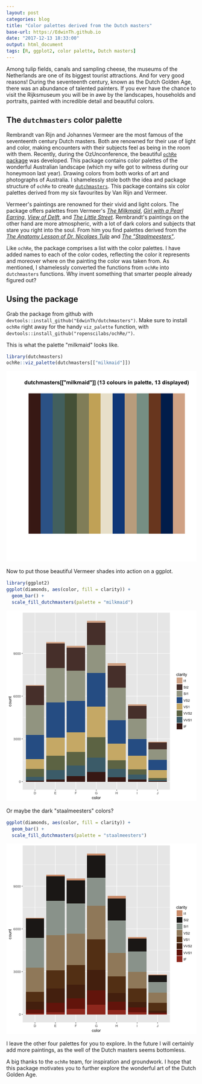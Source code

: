 ```yaml
---
layout: post
categories: blog
title: "Color palettes derived from the Dutch masters"
base-url: https://EdwinTh.github.io
date: "2017-12-13 18:33:00"
output: html_document
tags: [R, ggplot2, color palette, Dutch masters]
---
```


Among tulip fields, canals and sampling cheese, 
the museums of the Netherlands are one of its biggest tourist attractions. And 
for very good reasons! During the seventeenth century, known as the Dutch Golden 
Age, there was an abundance of talented painters. If you ever have
the chance to visit the Rijksmuseum you will be in awe by the landscapes,
households and portraits, painted with incredible detail and beautiful colors.

## The `dutchmasters` color palette

Rembrandt van Rijn and Johannes Vermeer are the most famous of the seventeenth
century Dutch masters. Both are renowned for their use of light and color,
making encounters with their subjects feel as being in the room with them.
Recently, during the OzUnconference, the beautiful [`ochRe` package](https://github.com/ropenscilabs/ochRe/) was 
developed. This package contains color palettes of the wonderful Australian 
landscape (which my wife got to witness during our honeymoon last 
year). Drawing colors from both works of art and photographs of Australia. 
I shamelessly stole both the idea and package structure of `ochRe` to create [`dutchmasters`](
https://github.com/EdwinTh/dutchmasters). This package contains six color 
palettes derived from my six favourites by Van Rijn and Vermeer.

Vermeer's paintings are renowned for their vivid and light colors. The package
offers palettes from Vermeer's [*The Milkmaid*](https://en.wikipedia.org/wiki/The_Milkmaid_(Vermeer)),
[*Girl with a Pearl Earring*](https://en.wikipedia.org/wiki/Girl_with_a_Pearl_Earring),
[*View of Delft*](https://en.wikipedia.org/wiki/View_of_Delft), and
[*The Little Street*](https://en.wikipedia.org/wiki/The_Little_Street).
Rembrandt's paintings on the other hand are more atmospheric, with a lot of dark
colors and subjects that stare you right into the soul. From him you find 
palettes derived from the [*The Anatomy Lesson of Dr. Nicolaes Tulp*](https://en.wikipedia.org/wiki/The_Anatomy_Lesson_of_Dr._Nicolaes_Tulp) 
and  [*The "Staalmeesters"*](https://en.wikipedia.org/wiki/Syndics_of_the_Drapers%27_Guild).

Like `ochRe`, the package comprises a list with the color palettes. I have added
names to each of the color codes, reflecting the color it represents and moreover
where on the painting the color was taken from. As mentioned, I shamelessly 
converted the functions from `ochRe` into `dutchmasters` functions. Why invent 
something that smarter people already figured out?

## Using the package

Grab the package from github with `devtools::install_github("EdwinTh/dutchmasters")`.
Make sure to install `ochRe` right away for the handy `viz_palette` function,
with `devtools::install_github("ropenscilabs/ochRe/")`.

This is what the palette "milkmaid" looks like.


```r
library(dutchmasters)
ochRe::viz_palette(dutchmasters[["milkmaid"]])
```

![plot of chunk unnamed-chunk-1](/figure/source/2017-12-13-dutch-masters/unnamed-chunk-1-1.png)

Now to put those beautiful Vermeer shades into action on a ggplot.


```r
library(ggplot2)
ggplot(diamonds, aes(color, fill = clarity)) +
  geom_bar() +
  scale_fill_dutchmasters(palette = "milkmaid")
```

![plot of chunk unnamed-chunk-2](/figure/source/2017-12-13-dutch-masters/unnamed-chunk-2-1.png)

Or maybe the dark "staalmeesters" colors?


```r
ggplot(diamonds, aes(color, fill = clarity)) +
  geom_bar() +
  scale_fill_dutchmasters(palette = "staalmeesters")
```

![plot of chunk unnamed-chunk-3](/figure/source/2017-12-13-dutch-masters/unnamed-chunk-3-1.png)

I leave the other four palettes for you to explore. In the future I will 
certainly add more paintings, as the well of the Dutch masters seems bottomless.

A big thanks to the `ochRe` team, for inspiration and groundwork. I hope that 
this package motivates you to further explore the wonderful art of the Dutch
Golden Age.
